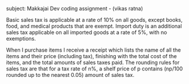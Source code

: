 subject: Makkajai Dev coding assignment - (vikas ratna)

Basic sales tax is applicable at a rate of 10% on all goods, except books, food,
and medical products that are exempt. Import duty is an additional sales tax
applicable on all imported goods at a rate of 5%, with no exemptions.

When I purchase items I receive a receipt which lists the name of all the items
and their price (including tax), finishing with the total cost of the items,
and the total amounts of sales taxes paid. The rounding rules for sales tax are
that for a tax rate of n%, a shelf price of p contains (np/100 rounded up to
the nearest 0.05) amount of sales tax.
